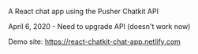 A React chat app using the Pusher Chatkit API

April 6, 2020 - Need to upgrade API (doesn't work now)

Demo site: https://react-chatkit-chat-app.netlify.com

